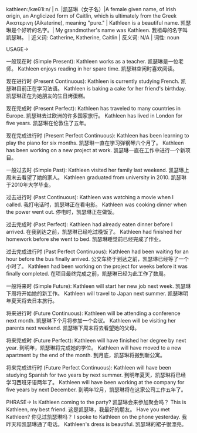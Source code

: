 kathleen:/kæθˈliːn/ | n. |凯瑟琳（女子名）|A female given name, of Irish origin, an Anglicized form of Caitlín, which is ultimately from the Greek Αικατερινη (Aikaterine), meaning "pure." | Kathleen is a beautiful name. 凯瑟琳是个好听的名字。| My grandmother's name was Kathleen. 我祖母的名字叫凯瑟琳。 | 近义词: Catherine, Katherine, Caitlin | 反义词: N/A | 词性: noun


USAGE->

一般现在时 (Simple Present):
Kathleen works as a teacher. 凯瑟琳是一位老师。
Kathleen enjoys reading in her spare time. 凯瑟琳空闲时喜欢阅读。

现在进行时 (Present Continuous):
Kathleen is currently studying French. 凯瑟琳目前正在学习法语。
Kathleen is baking a cake for her friend's birthday. 凯瑟琳正在为她朋友的生日烤蛋糕。

现在完成时 (Present Perfect):
Kathleen has traveled to many countries in Europe. 凯瑟琳去过欧洲的许多国家旅行。
Kathleen has lived in London for five years. 凯瑟琳在伦敦住了五年。

现在完成进行时 (Present Perfect Continuous):
Kathleen has been learning to play the piano for six months. 凯瑟琳一直在学习弹钢琴六个月了。
Kathleen has been working on a new project at work. 凯瑟琳一直在工作中进行一个新项目。

一般过去时 (Simple Past):
Kathleen visited her family last weekend. 凯瑟琳上周末去看望了她的家人。
Kathleen graduated from university in 2010. 凯瑟琳于2010年大学毕业。

过去进行时 (Past Continuous):
Kathleen was watching a movie when I called. 我打电话时，凯瑟琳正在看电影。
Kathleen was cooking dinner when the power went out. 停电时，凯瑟琳正在做饭。

过去完成时 (Past Perfect):
Kathleen had already eaten dinner before I arrived. 在我到达之前，凯瑟琳已经吃过晚饭了。
Kathleen had finished her homework before she went to bed. 凯瑟琳睡觉前已经完成了作业。

过去完成进行时 (Past Perfect Continuous):
Kathleen had been waiting for an hour before the bus finally arrived. 公交车终于到达之前，凯瑟琳已经等了一个小时了。
Kathleen had been working on the project for weeks before it was finally completed. 在项目最终完成之前，凯瑟琳已经为此工作了数周。

一般将来时 (Simple Future):
Kathleen will start her new job next week. 凯瑟琳下周将开始她的新工作。
Kathleen will travel to Japan next summer. 凯瑟琳明年夏天将去日本旅行。

将来进行时 (Future Continuous):
Kathleen will be attending a conference next month. 凯瑟琳下个月将参加一个会议。
Kathleen will be visiting her parents next weekend. 凯瑟琳下周末将去看望她的父母。

将来完成时 (Future Perfect):
Kathleen will have finished her degree by next year. 到明年，凯瑟琳将完成她的学位。
Kathleen will have moved to a new apartment by the end of the month. 到月底，凯瑟琳将搬到新公寓。

将来完成进行时 (Future Perfect Continuous):
Kathleen will have been studying Spanish for two years by next summer. 到明年夏天，凯瑟琳将已经学习西班牙语两年了。
Kathleen will have been working at the company for five years by next December. 到明年12月，凯瑟琳将在这家公司工作五年了。



PHRASE->
Is Kathleen coming to the party? 凯瑟琳会来参加聚会吗？
This is Kathleen, my best friend. 这是凯瑟琳，我最好的朋友。
Have you met Kathleen? 你见过凯瑟琳吗？
I spoke to Kathleen on the phone yesterday. 我昨天和凯瑟琳通了电话。
Kathleen's dress is beautiful. 凯瑟琳的裙子很漂亮。
